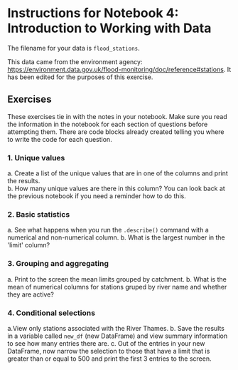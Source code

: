 # Instructions for Notebook 4: Introduction to Working with Data

The filename for your data is ```flood_stations```.

This data came from the environment agency: https://environment.data.gov.uk/flood-monitoring/doc/reference#stations. It has been edited for the purposes of this exercise. 

## Exercises
These exercises tie in with the notes in your notebook. Make sure you read the information in the notebook for each section of questions before attempting them. There are code blocks already created telling you where to write the code for each question.

### 1. Unique values
a. Create a list of the unique values that are in one of the columns and print the results.  
b. How many unique values are there in this column? You can look back at the previous notebook if you need a reminder how to do this.  

### 2. Basic statistics
a. See what happens when you run the ```.describe()``` command with a numerical and non-numerical column.
b. What is the largest number in the 'limit' column?

### 3. Grouping and aggregating
a. Print to the screen the mean limits grouped by catchment. 
b. What is the mean of numerical columns for stations gruped by river name and whether they are active?

### 4. Conditional selections
a.View only stations associated with the River Thames.
b. Save the results in a variable called `new_df` (new DataFrame) and view summary information to see how many entries there are.
c. Out of the entries in your new DataFrame, now narrow the selection to those that have a limit that is greater than or equal to 500 and print the first 3 entries to the screen. 

